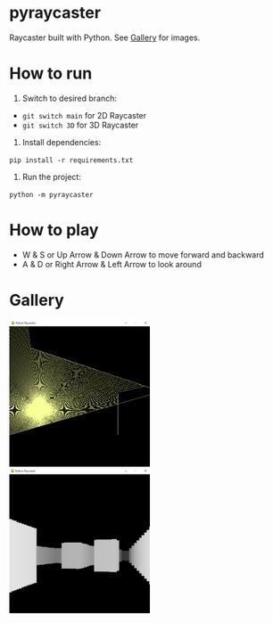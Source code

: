 # pyraycaster
Raycaster built with Python. See [Gallery](#gallery) for images.


# How to run

1. Switch to desired branch:

* `git switch main` for 2D Raycaster
* `git switch 3D` for 3D Raycaster

1. Install dependencies:

`pip install -r requirements.txt`

1. Run the project:

`python -m pyraycaster`

# How to play

* W & S or Up Arrow & Down Arrow to move forward and backward
* A & D or Right Arrow & Left Arrow to look around

# Gallery
<img src="gallery/2d_raycaster.png" width="50%" height="50%">
<img src="gallery/3d_raycaster.png" width="50%" height="50%">
